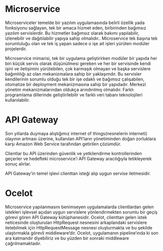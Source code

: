 # Microservice
Microserviceler temelde bir yazılım uygulamasında belirli özellik yada fonksiyonu sağlayan, tek bir amaca hizmet eden, birbirinden bağımsız yazılım servislerdir. 
Bu hizmetler bağımsız olarak bakımı yapılabilir, izlenebilir ve dağıtılabilir yapıya sahip olmalıdır..
Microservice tek başına tek sorumluluğu olan ve tek iş yapan sadece o işe ait işleri yürüten modüler projelerdir.  


Microservice mimarisi, tek bir uygulama geliştirirken modüler bir yapıda her biri küçük servis olarak düşünülmesi gereken ve her bir servisinde kendi işini ve 
iletişimini yürütebilen, çok karmaşık olmayan ve başka servislere bağımlılığı az olan mekanizmalara sahip bir yaklaşımdır. Bu servisler kendilerinin sorumlu olduğu 
tek bir işe odaklı ve bağımsız çalışabilen, otomatize bir deployment mekanizmasına sahip bir yapıdadır. Merkezi yönetim mekanizmalarından oldukça arındırılmış olmalıdır.
Farklı programlama dillerinde geliştirilebilir ve farklı veri tabanı teknolojileri kullanılabilir.

# API Gateway
Son yıllarda duymaya alıştığımız internet of 
things(nesnelerin interneti) olayının artması üzerine,
kullanılan API’ların yönetiminden doğan zorluklara karşı 
Amazon Web Service tarafından getirilen çözümdür.

Clientlar bu API üzerinden güvenlik ve yetkilendirme 
kontrollerinden geçerler ve hedefteki microservice’i API
Gateway aracılığıyla tetikleyerek sonuç alırlar.

API Gateway’in temel işlevi clienttan isteği alıp uygun servise iletmesidir.

# Ocelot 
Microservice yapılanmasını benimseyen uygulamalarda clientlardan gelen istekleri işlevsel açıdan uygun servislere yönlendirmekten sorumlu bir geçiş görevi gören 
API Gateway kütüphanesidir. Ocelot, clienttan gelen istek neticesinde oluşturulan HttpRequest nesnesini arkaplandaki servislere iletebilmek için HttpRequestMessage 
nesnesi oluşturmakta ve bu şekilde ulaştırmakla görevli middleware’dir. Ocelot, uygulamanın pipeline’ında ki son ara katmandır diyebiliriz ve bu yüzden bir sonraki 
middleware çağrılmamaktadır.
